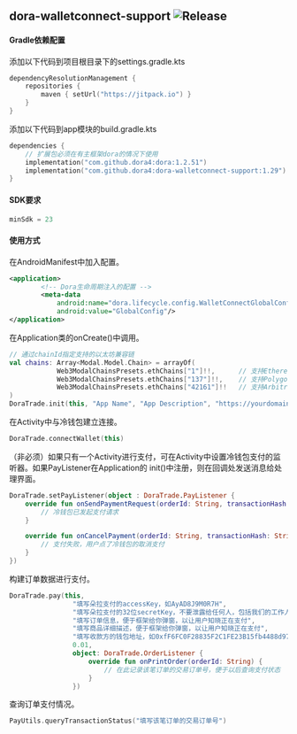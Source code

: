 dora-walletconnect-support
![Release](https://jitpack.io/v/dora4/dora-walletconnect-support.svg)
--------------------------------

#### Gradle依赖配置

添加以下代码到项目根目录下的settings.gradle.kts
```kotlin
dependencyResolutionManagement {
    repositories {
        maven { setUrl("https://jitpack.io") }
    }
}
```
添加以下代码到app模块的build.gradle.kts
```kotlin
dependencies {
    // 扩展包必须在有主框架dora的情况下使用
    implementation("com.github.dora4:dora:1.2.51")
    implementation("com.github.dora4:dora-walletconnect-support:1.29")
}
```

#### SDK要求

```kotlin
minSdk = 23
```

#### 使用方式

在AndroidManifest中加入配置。
```xml
<application>
        <!-- Dora生命周期注入的配置 -->
        <meta-data
            android:name="dora.lifecycle.config.WalletConnectGlobalConfig"
            android:value="GlobalConfig"/>
</application>
```
在Application类的onCreate()中调用。
```kotlin
// 通过chainId指定支持的以太坊兼容链
val chains: Array<Modal.Model.Chain> = arrayOf(
            Web3ModalChainsPresets.ethChains["1"]!!,      // 支持Ethereum
            Web3ModalChainsPresets.ethChains["137"]!!,    // 支持Polygon
            Web3ModalChainsPresets.ethChains["42161"]!!   // 支持Arbitrum
)
DoraTrade.init(this, "App Name", "App Description", "https://yourdomain.com", chains)
```
在Activity中与冷钱包建立连接。
```kotlin
DoraTrade.connectWallet(this)
```
（非必须）如果只有一个Activity进行支付，可在Activity中设置冷钱包支付的监听器。如果PayListener在Application的
init()中注册，则在回调处发送消息给处理界面。
```kotlin
DoraTrade.setPayListener(object : DoraTrade.PayListener {
    override fun onSendPaymentRequest(orderId: String, transactionHash: String) {
        // 冷钱包已发起支付请求
    }

    override fun onCancelPayment(orderId: String, transactionHash: String) {
        // 支付失败，用户点了冷钱包的取消支付
    }
})
```
构建订单数据进行支付。
```kotlin
DoraTrade.pay(this,
                "填写朵拉支付的accessKey，如AyAD8J9M0R7H",
                "填写朵拉支付的32位secretKey，不要泄露给任何人，包括我们的工作人员",
                "填写订单信息，便于框架给你弹窗，以让用户知晓正在支付",
                "填写商品详细描述，便于框架给你弹窗，以让用户知晓正在支付",
                "填写收款方的钱包地址，如0xfF6FC0F28835F2C1FE23B15fb4488d976B06Dcd9",
                0.01,
                object: DoraTrade.OrderListener {
                    override fun onPrintOrder(orderId: String) {
                        // 在此记录该笔订单的交易订单号，便于以后查询支付状态
                    }
                })
```
查询订单支付情况。

```kotlin
PayUtils.queryTransactionStatus("填写该笔订单的交易订单号")
```



